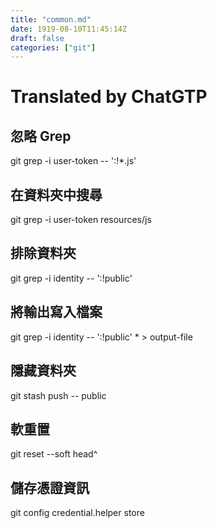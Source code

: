 ```yaml
---
title: "common.md"
date: 1919-08-10T11:45:14Z
draft: false
categories: ["git"]
---
```




# Translated by ChatGTP

## 忽略 Grep
git grep -i user-token -- ':!*.js'

## 在資料夾中搜尋
git grep -i user-token resources/js

## 排除資料夾
git grep -i identity -- ':!public'

## 將輸出寫入檔案
git grep -i identity -- ':!public' * > output-file

## 隱藏資料夾
git stash push -- public

## 軟重置
git reset --soft head^

## 儲存憑證資訊
git config credential.helper store